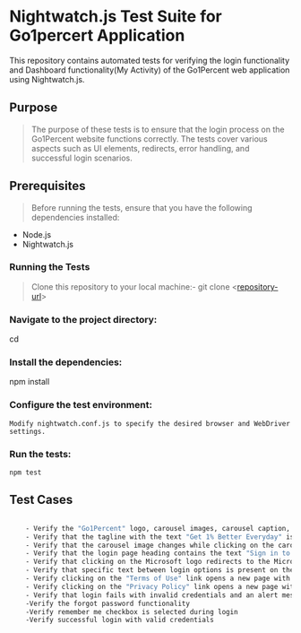 # Nightwatch.js Test Suite for Go1percert Application

This repository contains automated tests for verifying the login functionality and Dashboard functionality(My Activity) of the Go1Percent web application using Nightwatch.js.

## Purpose

>The purpose of these tests is to ensure that the login process on the Go1Percent website functions correctly.
> The tests cover various aspects such as UI elements, redirects, error handling, and successful login scenarios.

## Prerequisites
>Before running the tests, ensure that you have the following dependencies installed:
   - Node.js
   - Nightwatch.js
    
### Running the Tests

 >Clone this repository to your local machine:-
 > git clone <[repository-url](https://github.com/abhisheksmahajan/Go1percent.git?authuser=0)>

### Navigate to the project directory:

cd <project-directory>

### Install the dependencies:

npm install

### Configure the test environment:

    Modify nightwatch.conf.js to specify the desired browser and WebDriver settings.

### Run the tests:

    npm test

## Test Cases
```sh

    - Verify the "Go1Percent" logo, carousel images, carousel caption, and the footer message
    - Verify that the tagline with the text "Get 1% Better Everyday" is displayed
    - Verify that the carousel image changes while clicking on the carousel button
    - Verify that the login page heading contains the text "Sign in to Go 1%"
    - Verify that clicking on the Microsoft logo redirects to the Microsoft login page
    - Verify that specific text between login options is present on the web page
    - Verify clicking on the "Terms of Use" link opens a new page with the terms of use
    - Verify clicking on the "Privacy Policy" link opens a new page with the privacy policy
    - Verify that login fails with invalid credentials and an alert message is displayed
    -Verify the forgot password functionality
    -Verify remember me checkbox is selected during login
    -Verify successful login with valid credentials
